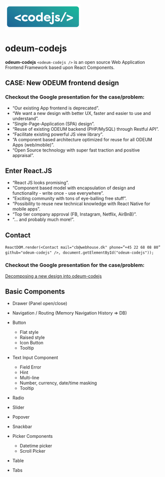 <a href="https://github.com/odeum/odeum-codejs">
  <img alt="ODEUM CodeJS" src="./docs/assets/codejs_logo.png" />
</a>
<br />

# odeum-codejs

**odeum-codejs** ```<odeum-codejs />``` is an open source Web Application Frontend Framework based upon React Components.

## CASE: New ODEUM frontend design

### Checkout the Google presentation for the case/problem:

* “Our existing App frontend is deprecated”.
* “We want a new design with better UX, faster and easier to use and understand”.
* “Single-Page-Application (SPA) design”.
* “Reuse of existing ODEUM backend (PHP/MySQL) through Restful API”.
* “Facilitate existing powerful JS view library”.
* “A component based architecture optimized for reuse for all ODEUM Apps (web/mobile)”.
* “Open Source technology with super fast traction and positive appraisal”.

## Enter React.JS

* “React JS looks promising”.
* “Component based model with encapsulation of design and functionality - write once - use everywhere”.
* “Exciting community with tons of eye-balling free stuff”.
* “Possibility to reuse new technical knowledge with React Native for mobile apps”.
* “Top tier company approval (FB, Instagram, Netflix, AirBnB)”.
* “… and probably much more!”.

## Contact

```ReactDOM.render(<Contact mail="cb@webhouse.dk" phone=”+45 22 68 08 80” github="odeum-codejs" />, document.getElementById("odeum-codejs"));```

### Checkout the Google presentation for the case/problem:

<a href="http://bit.ly/2kt6mpR" target="_blank">Decomposing a new design into odeum-codejs</a>

## Basic Components

* Drawer (Panel open/close)
* Navigation / Routing (Memory Navigation History => DB)
* Button
  *  Flat style
  *  Raised style
  *  Icon Button
  *  Tooltip

* Text Input Component
  *  Field Error
  *  Hint
  *  Multi-line
  *  Number, currency, date/time masking
  *  Tooltip

* Radio
* Slider
* Popover
* Snackbar
* Picker Components
  *  Datetime picker
  *  Scroll Picker
* Table
* Tabs